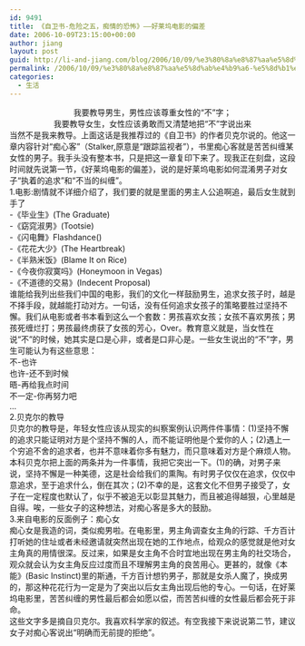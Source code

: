 ```yaml
---
id: 9491
title: 《自卫书-危险之五，痴情的恐怖》——好莱坞电影的偏差
date: 2006-10-09T23:15:00+00:00
author: jiang
layout: post
guid: http://li-and-jiang.com/blog/2006/10/09/%e3%80%8a%e8%87%aa%e5%8d%ab%e4%b9%a6-%e5%8d%b1%e9%99%a9%e4%b9%8b%e4%ba%94%ef%bc%8c%e7%97%b4%e6%83%85%e7%9a%84%e6%81%90%e6%80%96%e3%80%8b%e2%80%94%e2%80%94%e5%a5%bd%e8%8e%b1%e5%9d%9e%e7%94%b5%e5%bd%b1/
permalink: /2006/10/09/%e3%80%8a%e8%87%aa%e5%8d%ab%e4%b9%a6-%e5%8d%b1%e9%99%a9%e4%b9%8b%e4%ba%94%ef%bc%8c%e7%97%b4%e6%83%85%e7%9a%84%e6%81%90%e6%80%96%e3%80%8b%e2%80%94%e2%80%94%e5%a5%bd%e8%8e%b1%e5%9d%9e%e7%94%b5%e5%bd%b1/
categories:
  - 生活
---
```

<div>
</div>

<div align="center">
  我要教导男生，男性应该尊重女性的“不”字；
</div>

<div align="center">
  我要教导女生，女性应该勇敢而又清楚地把“不”字说出来
</div>

<div>
</div>

<div>
  当然不是我来教导。上面这话是我推荐过的《自卫书》的作者贝克尔说的。他这一章内容针对“痴心客”（Stalker,原意是“跟踪监视者”），书里痴心客就是苦苦纠缠某女性的男子。我手头没有整本书，只是把这一章复印下来了。现我正在刻盘，这段时间就先说第一节，《好莱坞电影的偏差》，说的是好莱坞电影如何混淆男子对女子“执着的追求”和“不当的纠缠”。
</div>

<div>
</div>

<div>
  1.电影:剧情就不详细介绍了，我们要的就是里面的男主人公追啊追，最后女生就到手了
</div>

<div>
</div>

<div>
  -《毕业生》(The Graduate)
</div>

<div>
  -《窈窕淑男》(Tootsie)
</div>

<div>
  -《闪电舞》Flashdance()
</div>

<div>
  -《花花大少》(The Heartbreak)
</div>

<div>
  -《半熟米饭》(Blame It on Rice)
</div>

<div>
  -《今夜你寂寞吗》(Honeymoon in Vegas)
</div>

<div>
  -《不道德的交易》(Indecent Proposal)
</div>

<div>
</div>

<div>
  谁能给我列出些我们中国的电影，我们的文化一样鼓励男生，追求女孩子时，越是不择手段，就越能打动对方。一句话，没有任何追求女孩子的策略要胜过坚持不懈。我们从电影或者书本看到这么一个套数：男孩喜欢女孩；女孩不喜欢男孩；男孩死缠烂打；男孩最终虏获了女孩的芳心，Over。教育意义就是，当女性在说“不”的时候，她其实是口是心非，或者是口非心是。一些女生说出的“不”字，男生可能认为有这些意思：
</div>

<div>
</div>

<div>
  不-也许
</div>

<div>
  也许-还不到时候
</div>

<div>
  晤-再给我点时间
</div>

<div>
  不一定-你再努力吧
</div>

<div>
  &#8230;
</div>

<div>
</div>

<div>
  2.贝克尔的教导
</div>

<div>
</div>

<div>
  贝克尔的教导是，年轻女性应该从现实的纠察案例认识两件件事情：(1)坚持不懈的追求只能证明对方是个坚持不懈的人，而不能证明他是个爱你的人；(2)遇上一个穷追不舍的追求者，也并不意味着你多有魅力，而只意味着对方是个麻烦人物。
</div>

<div>
</div>

<div>
  本科贝克尔把上面的两条并为一件事情，我把它突出一下。(1)的确，对男子来说，坚持不懈是一种美德，这是社会给我们的熏陶。有时男子仅仅在追求，仅仅中意追求，至于追求什么，倒在其次；(2)不幸的是，这套文化不但男子接受了，女子在一定程度也默认了，似乎不被追无以彰显其魅力，而且被追得越狠，心里越是自得。唉，一些女子的这种想法，对痴心客是多大的鼓励。
</div>

<div>
</div>

<div>
  3.来自电影的反面例子：痴心女
</div>

<div>
</div>

<div>
  痴心女是我造的词，类似痴男啦。在电影里，男主角调查女主角的行踪、千方百计打听她的住址或者未经邀请就突然出现在她的工作地点，给观众的感觉就是他对女主角真的用情很深。反过来，如果是女主角不合时宜地出现在男主角的社交场合，观众就会认为女主角反应过度而且不理解男主角的良苦用心。更甚的，就像《本能》(Basic Instinct)里的斯通，千方百计想钓男子，那就是女杀人魔了，换成男的，那这种花花行为一定是为了突出以后女主角出现后他的专心。一句话，在好莱坞电影里，苦苦纠缠的男性最后都会如愿以偿，而苦苦纠缠的女性最后都会死于非命。
</div>

<div>
</div>

<div>
  这些文字多是摘自贝克尔。我喜欢科学家的叙述。有空我接下来说说第二节，建议女子对痴心客说出“明确而无前提的拒绝”。
</div>